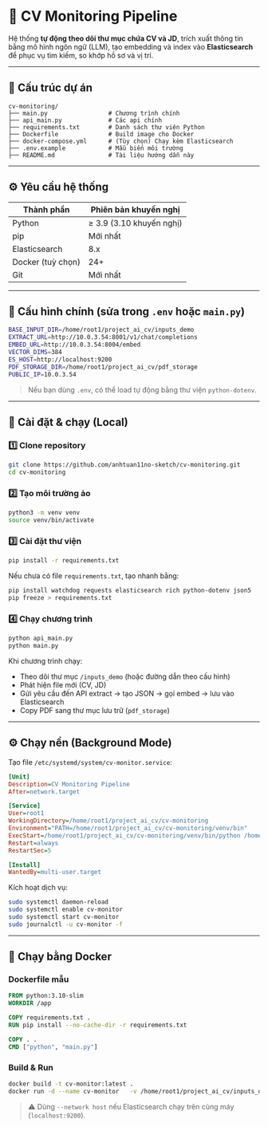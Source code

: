 # 🧠 CV Monitoring Pipeline

Hệ thống **tự động theo dõi thư mục chứa CV và JD**, trích xuất thông tin bằng mô hình ngôn ngữ (LLM), tạo embedding và index vào **Elasticsearch** để phục vụ tìm kiếm, so khớp hồ sơ và vị trí.

---

## 📁 Cấu trúc dự án

```
cv-monitoring/
├── main.py                 # Chương trình chính
├── api_main.py             # Các api chính
├── requirements.txt        # Danh sách thư viện Python
├── Dockerfile              # Build image cho Docker
├── docker-compose.yml      # (Tùy chọn) Chạy kèm Elasticsearch
├── .env.example            # Mẫu biến môi trường
├── README.md               # Tài liệu hướng dẫn này
```

---

## ⚙️ Yêu cầu hệ thống

| Thành phần | Phiên bản khuyến nghị |
|-------------|------------------------|
| Python      | ≥ 3.9 (3.10 khuyến nghị) |
| pip         | Mới nhất |
| Elasticsearch | 8.x |
| Docker (tuỳ chọn) | 24+ |
| Git         | Mới nhất |

---

## 🔧 Cấu hình chính (sửa trong `.env` hoặc `main.py`)

```bash
BASE_INPUT_DIR=/home/root1/project_ai_cv/inputs_demo
EXTRACT_URL=http://10.0.3.54:8001/v1/chat/completions
EMBED_URL=http://10.0.3.54:8004/embed
VECTOR_DIMS=384
ES_HOST=http://localhost:9200
PDF_STORAGE_DIR=/home/root1/project_ai_cv/pdf_storage
PUBLIC_IP=10.0.3.54
```

> Nếu bạn dùng `.env`, có thể load tự động bằng thư viện `python-dotenv`.

---

## 🚀 Cài đặt & chạy (Local)

### 1️⃣ Clone repository

```bash
git clone https://github.com/anhtuan11no-sketch/cv-monitoring.git
cd cv-monitoring
```

### 2️⃣ Tạo môi trường ảo

```bash
python3 -m venv venv
source venv/bin/activate
```

### 3️⃣ Cài đặt thư viện

```bash
pip install -r requirements.txt
```

Nếu chưa có file `requirements.txt`, tạo nhanh bằng:
```bash
pip install watchdog requests elasticsearch rich python-dotenv json5
pip freeze > requirements.txt
```

### 4️⃣ Chạy chương trình

```bash
python api_main.py
python main.py
```

Khi chương trình chạy:
- Theo dõi thư mục `/inputs_demo` (hoặc đường dẫn theo cấu hình)
- Phát hiện file mới (CV, JD)
- Gửi yêu cầu đến API extract → tạo JSON → gọi embed → lưu vào Elasticsearch
- Copy PDF sang thư mục lưu trữ (`pdf_storage`)

---

## ⚙️ Chạy nền (Background Mode)
Tạo file `/etc/systemd/system/cv-monitor.service`:

```ini
[Unit]
Description=CV Monitoring Pipeline
After=network.target

[Service]
User=root1
WorkingDirectory=/home/root1/project_ai_cv/cv-monitoring
Environment="PATH=/home/root1/project_ai_cv/cv-monitoring/venv/bin"
ExecStart=/home/root1/project_ai_cv/cv-monitoring/venv/bin/python /home/root1/project_ai_cv/cv-monitoring/api_main.py
Restart=always
RestartSec=5

[Install]
WantedBy=multi-user.target
```

Kích hoạt dịch vụ:

```bash
sudo systemctl daemon-reload
sudo systemctl enable cv-monitor
sudo systemctl start cv-monitor
sudo journalctl -u cv-monitor -f
```

---

## 🐳 Chạy bằng Docker

### Dockerfile mẫu

```dockerfile
FROM python:3.10-slim
WORKDIR /app

COPY requirements.txt .
RUN pip install --no-cache-dir -r requirements.txt

COPY . .
CMD ["python", "main.py"]
```

### Build & Run

```bash
docker build -t cv-monitor:latest .
docker run -d --name cv-monitor   -v /home/root1/project_ai_cv/inputs_demo:/app/inputs_demo   -v /home/root1/project_ai_cv/pdf_storage:/app/pdf_storage   --network host   cv-monitor:latest
```

> ⚠️ Dùng `--network host` nếu Elasticsearch chạy trên cùng máy (`localhost:9200`).

